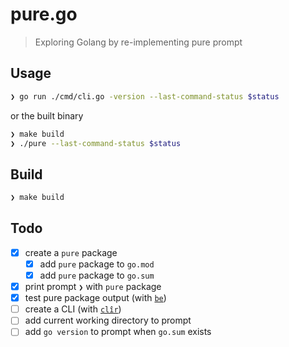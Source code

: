 # pure.go

> Exploring Golang by re-implementing pure prompt

## Usage

```sh
❯ go run ./cmd/cli.go -version --last-command-status $status
```

or the built binary

```sh
❯ make build
❯ ./pure --last-command-status $status
```

## Build

```sh
❯ make build
```

## Todo

* [x] create a `pure` package
  * [x] add `pure` package to `go.mod`
  * [x] add `pure` package to `go.sum`
* [x] print prompt `❯` with `pure` package
* [x] test pure package output (with [`be`][be])
* [ ] create a CLI (with [`clîr`][cli])
* [ ] add current working directory to prompt
* [ ] add `go version` to prompt when `go.sum` exists

[be]: https://github.com/carlmjohnson/be
[cli]: https://github.com/leaanthony/clir

